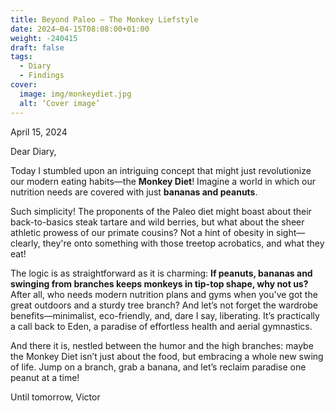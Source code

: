 ```yaml
---
title: Beyond Paleo – The Monkey Liefstyle
date: 2024–04-15T08:08:00+01:00
weight: -240415
draft: false
tags:
  - Diary
  - Findings
cover:
  image: img/monkeydiet.jpg
  alt: ‘Cover image’
---
```


April 15, 2024

Dear Diary,

Today I stumbled upon an intriguing concept that might just revolutionize our modern eating habits—the **Monkey Diet**! Imagine a world in which our nutrition needs are covered with just **bananas and peanuts**. 

Such simplicity! The proponents of the Paleo diet might boast about their back-to-basics steak tartare and wild berries, but what about the sheer athletic prowess of our primate cousins? Not a hint of obesity in sight—clearly, they're onto something with those treetop acrobatics, and what they eat!

The logic is as straightforward as it is charming: **If peanuts, bananas and swinging from branches keeps monkeys in tip-top shape, why not us?** After all, who needs modern nutrition plans and gyms when you've got the great outdoors and a sturdy tree branch? And let’s not forget the wardrobe benefits—minimalist, eco-friendly, and, dare I say, liberating. It’s practically a call back to Eden, a paradise of effortless health and aerial gymnastics.

And there it is, nestled between the humor and the high branches: maybe the Monkey Diet isn’t just about the food, but embracing a whole new swing of life. Jump on a branch, grab a banana, and let’s reclaim paradise one peanut at a time! 

Until tomorrow,
Victor
